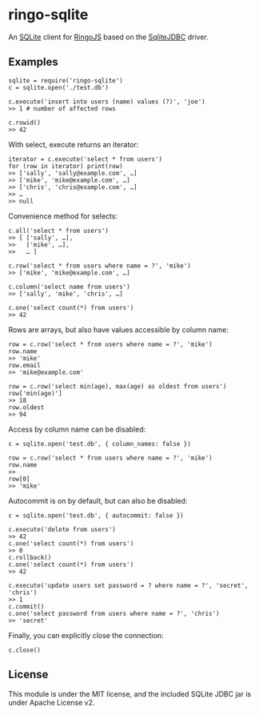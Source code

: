 # ringo-sqlite

An [SQLite](http://www.sqlite.org/) client for [RingoJS](http://ringojs.org/) based on the [SqliteJDBC](http://www.zentus.com/sqlitejdbc/) driver.

## Examples

    sqlite = require('ringo-sqlite')
    c = sqlite.open('./test.db')
    
    c.execute('insert into users (name) values (?)', 'joe')
    >> 1 # number of affected rows
    
    c.rowid()
    >> 42

With select, execute returns an iterator:

    iterator = c.execute('select * from users')
    for (row in iterator) print(row)
    >> ['sally', 'sally@example.com', …]
    >> ['mike', 'mike@example.com', …]
    >> ['chris', 'chris@example.com', …]
    >> …
    >> null

Convenience method for selects:

    c.all('select * from users')
    >> [ ['sally', …],
    >>   ['mike', …],
    >>   … ]
    
    c.row('select * from users where name = ?', 'mike')
    >> ['mike', 'mike@example.com', …]
    
    c.column('select name from users')
    >> ['sally', 'mike', 'chris', …]
    
    c.one('select count(*) from users')
    >> 42

Rows are arrays, but also have values accessible by column name:

    row = c.row('select * from users where name = ?', 'mike')
    row.name
    >> 'mike'
    row.email
    >> 'mike@example.com'
    
    row = c.row('select min(age), max(age) as oldest from users')
    row['min(age)']
    >> 18
    row.oldest
    >> 94

Access by column name can be disabled:

    c = sqlite.open('test.db', { column_names: false })
    
    row = c.row('select * from users where name = ?', 'mike')
    row.name
    >>
    row[0]
    >> 'mike'

Autocommit is on by default, but can also be disabled:

    c = sqlite.open('test.db', { autocommit: false })
    
    c.execute('delete from users')
    >> 42
    c.one('select count(*) from users')
    >> 0
    c.rollback()
    c.one('select count(*) from users')
    >> 42
    
    c.execute('update users set password = ? where name = ?', 'secret', 'chris')
    >> 1
    c.commit()
    c.one('select password from users where name = ?', 'chris')
    >> 'secret'

Finally, you can explicitly close the connection:

    c.close()

## License

This module is under the MIT license, and the included SQLite JDBC jar is under Apache License v2.
